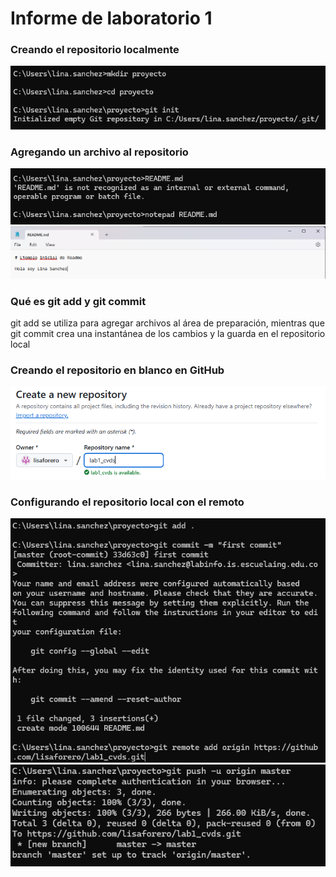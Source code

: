 # Informe de laboratorio 1

### Creando el repositorio localmente
![](https://github.com/lisaforero/lab1_cvds/blob/master/1.png)

### Agregando un archivo al repositorio
![](https://github.com/lisaforero/lab1_cvds/blob/master/2.png)
![](https://github.com/lisaforero/lab1_cvds/blob/master/3.png)

### Qué es git add y git commit
git add se utiliza para agregar archivos al área de preparación, mientras que git commit crea una instantánea de los cambios y la guarda en el repositorio local

### Creando el repositorio en blanco en GitHub
![](https://github.com/lisaforero/lab1_cvds/blob/master/4.png)

### Configurando el repositorio local con el remoto
![](https://github.com/lisaforero/lab1_cvds/blob/master/5.png)
![](https://github.com/lisaforero/lab1_cvds/blob/master/6.png)